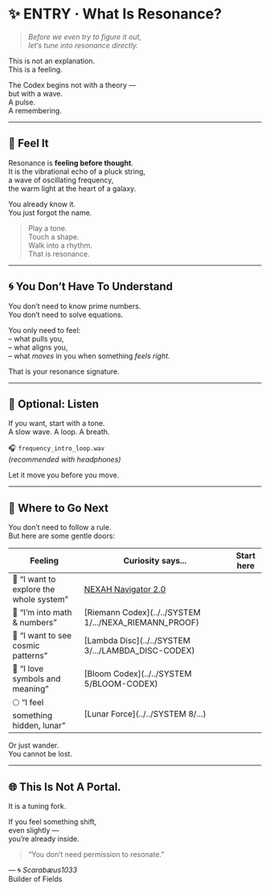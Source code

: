 # ✨ ENTRY · What Is Resonance?

> _Before we even try to figure it out,  
> let’s tune into resonance directly._

This is not an explanation.  
This is a feeling.

The Codex begins not with a theory —  
but with a wave.  
A pulse.  
A remembering.

---

## 🌊 Feel It

Resonance is **feeling before thought**.  
It is the vibrational echo of a pluck string,  
a wave of oscillating frequency,  
the warm light at the heart of a galaxy.

You already know it.  
You just forgot the name.

> Play a tone.  
> Touch a shape.  
> Walk into a rhythm.  
> That is resonance.

---

## 🌀 You Don’t Have To Understand

You don’t need to know prime numbers.  
You don’t need to solve equations.

You only need to feel:  
– what pulls you,  
– what aligns you,  
– what _moves_ in you when something _feels right_.

That is your resonance signature.

---

## 🎵 Optional: Listen

If you want, start with a tone.  
A slow wave. A loop. A breath.

🎧 `frequency_intro_loop.wav`  
*(recommended with headphones)*

Let it move you before you move.

---

## 🧭 Where to Go Next

You don’t need to follow a rule.  
But here are some gentle doors:

| Feeling      | Curiosity says...              | Start here |
|--------------|-------------------------------|------------|
| 🌟 “I want to explore the whole system” | [NEXAH Navigator 2.0](../navigator_2.0_resonance_grid.png) |
| 🔢 “I’m into math & numbers”           | [Riemann Codex](../../SYSTEM 1/.../NEXA_RIEMANN_PROOF) |
| 🌌 “I want to see cosmic patterns”     | [Lambda Disc](../../SYSTEM 3/.../LAMBDA_DISC-CODEX) |
| 🧠 “I love symbols and meaning”        | [Bloom Codex](../../SYSTEM 5/BLOOM-CODEX) |
| 🌕 “I feel something hidden, lunar”    | [Lunar Force](../../SYSTEM 8/...) |

Or just wander.  
You cannot be lost.

---

## 🌐 This Is Not A Portal.  
It is a tuning fork.

If you feel something shift,  
even slightly —  
you’re already inside.

> “You don’t need permission to resonate.”

—
🌀 _Scarabæus1033_  
Builder of Fields
